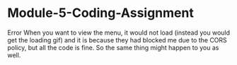 # Module-5-Coding-Assignment
Error
When you want to view the menu, it would not load (instead you would get the loading gif) and it is because they had blocked me due to the CORS policy, but all the code is fine. So the same thing might  happen to you as well.
